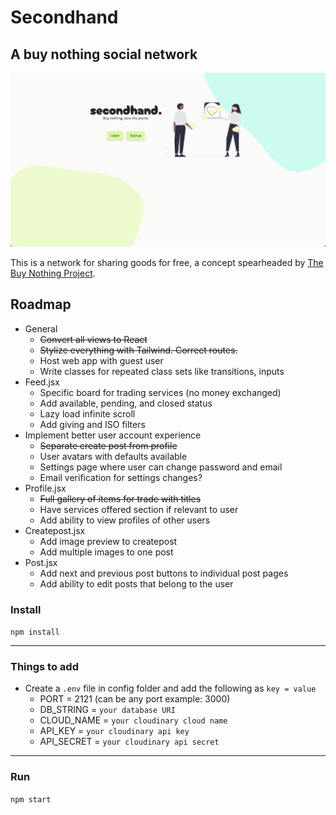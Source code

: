 # Secondhand

## A buy nothing social network

![screenshot of project](/public/imgs/screenshot.png)

This is a network for sharing goods for free, a concept spearheaded by [The Buy Nothing Project](https://buynothingproject.org/).

## Roadmap

- General
  - ~~Convert all views to React~~
  - ~~Stylize everything with Tailwind. Correct routes.~~
  - Host web app with guest user
  - Write classes for repeated class sets like transitions, inputs
- Feed.jsx
  - Specific board for trading services (no money exchanged)
  - Add available, pending, and closed status
  - Lazy load infinite scroll
  - Add giving and ISO filters
- Implement better user account experience
  - ~~Separate create post from profile~~
  - User avatars with defaults available
  - Settings page where user can change password and email
  - Email verification for settings changes?
- Profile.jsx
  - ~~Full gallery of items for trade with titles~~
  - Have services offered section if relevant to user
  - Add ability to view profiles of other users
- Createpost.jsx
  - Add image preview to createpost
  - Add multiple images to one post
- Post.jsx
  - Add next and previous post buttons to individual post pages
  - Add ability to edit posts that belong to the user

### Install

`npm install`

---

### Things to add

- Create a `.env` file in config folder and add the following as `key = value`
  - PORT = 2121 (can be any port example: 3000)
  - DB_STRING = `your database URI`
  - CLOUD_NAME = `your cloudinary cloud name`
  - API_KEY = `your cloudinary api key`
  - API_SECRET = `your cloudinary api secret`

---

### Run

`npm start`
